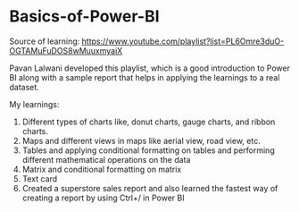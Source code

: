 # Basics-of-Power-BI

Source of learning: https://www.youtube.com/playlist?list=PL6Omre3duO-OGTAMuFuDOS8wMuuxmyaiX

Pavan Lalwani developed this playlist, which is a good introduction to Power BI along with a sample report that helps in applying the learnings to a real dataset.

My learnings:
1. Different types of charts like, donut charts, gauge charts, and ribbon charts.
2. Maps and different views in maps like aerial view, road view, etc.
3. Tables and applying conditional formatting on tables and performing different mathematical operations on the data
4. Matrix and conditional formatting on matrix
5. Text card
6. Created a superstore sales report and also learned the fastest way of creating a report by using Ctrl+/ in Power BI
